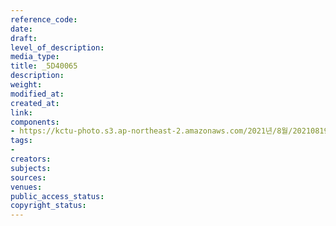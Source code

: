 ```yaml
---
reference_code: 
date: 
draft: 
level_of_description: 
media_type: 
title: _5D40065
description: 
weight: 
modified_at: 
created_at: 
link: 
components:
- https://kctu-photo.s3.ap-northeast-2.amazonaws.com/2021년/8월/20210819_일본+혐한+극우+지원+국정원은+진상을+밝혀라+기자회견/_5D40065.jpg
tags:
- 
creators: 
subjects: 
sources: 
venues: 
public_access_status: 
copyright_status: 
---
```

